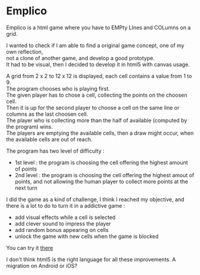 # Emplico
Emplico is a html game where you have to EMPty LInes and COLumns on a grid.<br>

I wanted to check if I am able to find a original game concept, one of my own reflection,<br>
not a clone of another game, and develop a good prototype.<br>
It had to be visual, then I decided to develop it in html5 with canvas usage.

A grid from 2 x 2 to 12 x 12 is displayed, each cell contains a value from 1 to 9.<br>
The program chooses who is playing first.<br>
The given player has to chose a cell, collecting the points on the choosen cell.<br>
Then it is up for the second player to choose a cell on the same line or columns as the last choosen cell.<br>
The player who is collecting more than the half of available (computed by the program) wins.<br>
The players are emptying the available cells, then a draw might occur, when the available cells are out of reach.<br>

The program has two level of difficulty :<br>
* 1st level : the program is choosing the cell offering the highest amount of points<br>
* 2nd level : the program is choosing the cell offering the highest amout of points, and not allowing the human player to collect more points at the next turn<br>

I did the game as a kind of challenge, I think I reached my objective, and there is a lot to do to turn it in a addictive game :
* add visual effects while a cell is selected
* add clever sound to impress the player
* add random bonus appearing on cells
* unlock the game with new cells when the game is blocked

You can try it <a href="http://www.fridou.com/perso/emplico/emplico.html" target="_blank">there</a>

I don't think html5 is the right language for all these improvements.
A migration on Android or iOS?
